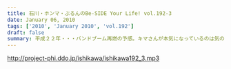 ```yaml
---
title: 石川・ホンマ・ぶるんのBe-SIDE Your Life! vol.192-3
date: January 06, 2010
tags: ['2010', 'January 2010', 'vol.192']
draft: false
summary: 平成２２年・・・バンドブーム再燃の予感。キマさんが本気になっているのは気のせいか・・・NAMAE
---
```


http://project-phi.ddo.jp/ishikawa/ishikawa192_3.mp3
